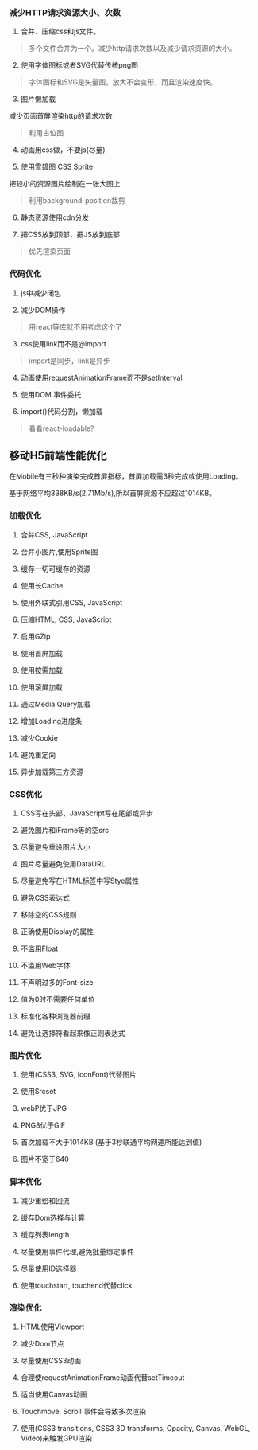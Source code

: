 ### 减少HTTP请求资源大小、次数

1. 合并、压缩css和js文件。

> 多个文件合并为一个。减少http请求次数以及减少请求资源的大小。

2. 使用字体图标或者SVG代替传统png图

> 字体图标和SVG是矢量图，放大不会变形，而且渲染速度快。

3. 图片懒加载

减少页面首屏渲染http的请求次数

> 利用占位图

4. 动画用css做，不要js(尽量)

5. 使用雪碧图 CSS Sprite

把较小的资源图片绘制在一张大图上

> 利用background-position裁剪

6. 静态资源使用cdn分发

7. 把CSS放到顶部，把JS放到底部

> 优先渲染页面

### 代码优化

1. js中减少闭包

2. 减少DOM操作

> 用react等库就不用考虑这个了

3. css使用link而不是@import

> import是同步，link是异步

4. 动画使用requestAnimationFrame而不是setInterval

5. 使用DOM 事件委托

6. import()代码分割，懒加载

> 看看react-loadable?

## 移动H5前端性能优化

在Mobile有三秒种演染完成首屏指标，首屏加载需3秒完成或使用Loading。

基于网络平均338KB/s(2.71Mb/s),所以首屏资源不应超过1014KB。

### 加载优化

1. 合并CSS, JavaScript

2. 合并小图片,使用Sprite图

3. 缓存一切可缓存的资源

4. 使用长Cache

5. 使用外联式引用CSS, JavaScript

6. 压缩HTML, CSS, JavaScript

7. 启用GZip

8. 使用首屏加载

9. 使用按需加载

10. 使用滚屏加载

11. 通过Media Query加载

12. 增加Loading进度条

13. 减少Cookie

14. 避免重定向

15. 异步加载第三方资源

### CSS优化

1. CSS写在头部，JavaScript写在尾部或异步

2. 避免图片和iFrame等的空src

3. 尽量避免重设图片大小

4. 图片尽量避免使用DataURL

5. 尽量避免写在HTML标签中写Stye属性

6. 避免CSS表达式

7. 移除空的CSS规则

8. 正确使用Display的属性

9. 不滥用Float

10. 不滥用Web字体

11. 不声明过多的Font-size

12. 值为0时不需要任何单位

13. 标准化各种浏览器前缀

14. 避免让选择符看起来像正则表达式

### 图片优化

1. 使用(CSS3, SVG, IconFont)代替图片

2. 使用Srcset

3. webP优于JPG

4. PNG8优于GIF

5. 首次加载不大于1014KB (基于3秒联通平均网速所能达到值)

6. 图片不宽于640

### 脚本优化

1. 减少重绘和回流

2. 缓存Dom选择与计算

3. 缓存列表length

4. 尽量使用事件代理,避免批量绑定事件

5. 尽量使用ID选择器

6. 使用touchstart, touchend代替click

### 渲染优化

1. HTML使用Viewport 

2. 减少Dom节点

3. 尽量使用CSS3动画

4. 合理使requestAnimationFrame动画代替setTimeout

5. 适当使用Canvas动画

6. Touchmove, Scroll 事件会导致多次渲染

7. 使用(CSS3 transitions, CSS3 3D transforms, Opacity, Canvas, WebGL, Video)来触发GPU渲染
